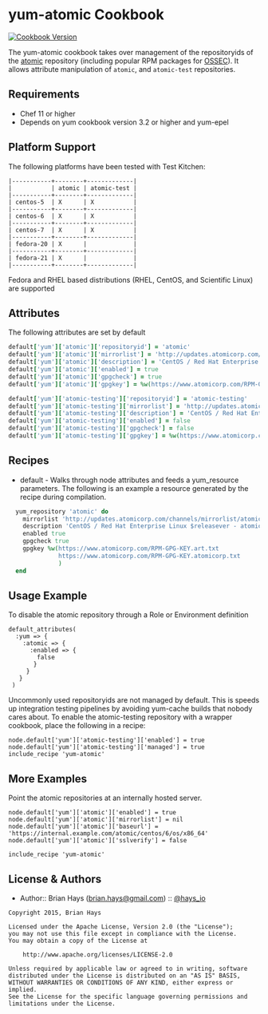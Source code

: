 yum-atomic Cookbook
=================

[![Cookbook Version](https://img.shields.io/cookbook/v/yum-atomic.svg)](https://supermarket.chef.io/cookbooks/yum-atomic)

The yum-atomic cookbook takes over management of the repositoryids of
the [atomic](https://updates.atomicorp.com/channels/mirrorlist/atomic/) repository (including popular RPM packages for [OSSEC](http://www.ossec.net/)).
It allows attribute manipulation of `atomic`, and `atomic-test`
repositories.

Requirements
------------
* Chef 11 or higher
* Depends on yum cookbook version 3.2 or higher and yum-epel

Platform Support
----------------
The following platforms have been tested with Test Kitchen:

```
|-----------+--------+-------------|
|           | atomic | atomic-test |
|-----------+--------+-------------|
| centos-5  | X      | X           |
|-----------+--------+-------------|
| centos-6  | X      | X           |
|-----------+--------+-------------|
| centos-7  | X      | X           |
|-----------+--------+-------------|
| fedora-20 | X      |             |
|-----------+--------+-------------|
| fedora-21 | X      |             |
|-----------+--------+-------------|
```

Fedora and RHEL based distributions (RHEL, CentOS, and Scientific Linux)
are supported

Attributes
----------
The following attributes are set by default

``` ruby
default['yum']['atomic']['repositoryid'] = 'atomic'
default['yum']['atomic']['mirrorlist'] = 'http://updates.atomicorp.com/channels/mirrorlist/atomic/centos-$releasever-$basearch'
default['yum']['atomic']['description'] = 'CentOS / Red Hat Enterprise Linux $releasever - atomicrocketturtle.com'
default['yum']['atomic']['enabled'] = true
default['yum']['atomic']['gpgcheck'] = true
default['yum']['atomic']['gpgkey'] = %w(https://www.atomicorp.com/RPM-GPG-KEY.art.txt https://www.atomicorp.com/RPM-GPG-KEY.atomicorp.txt)
```

``` ruby
default['yum']['atomic-testing']['repositoryid'] = 'atomic-testing'
default['yum']['atomic-testing']['mirrorlist'] = 'http://updates.atomicorp.com/channels/mirrorlist/atomic-testing/centos-$releasever-$basearch'
default['yum']['atomic-testing']['description'] = 'CentOS / Red Hat Enterprise Linux $releasever - atomicrocketturtle.com - (Testing)'
default['yum']['atomic-testing']['enabled'] = false
default['yum']['atomic-testing']['gpgcheck'] = false
default['yum']['atomic-testing']['gpgkey'] = %w(https://www.atomicorp.com/RPM-GPG-KEY.art.txt https://www.atomicorp.com/RPM-GPG-KEY.atomicorp.txt)
```

Recipes
-------
* default - Walks through node attributes and feeds a yum_resource
  parameters. The following is an example a resource generated by the
  recipe during compilation.

```ruby
  yum_repository 'atomic' do
    mirrorlist 'http://updates.atomicorp.com/channels/mirrorlist/atomic/centos-$releasever-$basearch'
    description 'CentOS / Red Hat Enterprise Linux $releasever - atomicrocketturtle.com'
    enabled true
    gpgcheck true
    gpgkey %w(https://www.atomicorp.com/RPM-GPG-KEY.art.txt
              https://www.atomicorp.com/RPM-GPG-KEY.atomicorp.txt
              )
  end
```

Usage Example
-------------
To disable the atomic repository through a Role or Environment definition

```
default_attributes(
  :yum => {
    :atomic => {
      :enabled => {
        false
       }
     }
   }
 )
```

Uncommonly used repositoryids are not managed by default. This is
speeds up integration testing pipelines by avoiding yum-cache builds
that nobody cares about. To enable the atomic-testing repository with a
wrapper cookbook, place the following in a recipe:

```
node.default['yum']['atomic-testing']['enabled'] = true
node.default['yum']['atomic-testing']['managed'] = true
include_recipe 'yum-atomic'
```

More Examples
-------------
Point the atomic repositories at an internally hosted server.

```
node.default['yum']['atomic']['enabled'] = true
node.default['yum']['atomic']['mirrorlist'] = nil
node.default['yum']['atomic']['baseurl'] = 'https://internal.example.com/atomic/centos/6/os/x86_64'
node.default['yum']['atomic']['sslverify'] = false

include_recipe 'yum-atomic'
```

License & Authors
-----------------
- Author:: Brian Hays (<brian.hays@gmail.com>) :: [@hays_io](https://twitter.com/hays_io)

```text
Copyright 2015, Brian Hays

Licensed under the Apache License, Version 2.0 (the "License");
you may not use this file except in compliance with the License.
You may obtain a copy of the License at

    http://www.apache.org/licenses/LICENSE-2.0

Unless required by applicable law or agreed to in writing, software
distributed under the License is distributed on an "AS IS" BASIS,
WITHOUT WARRANTIES OR CONDITIONS OF ANY KIND, either express or implied.
See the License for the specific language governing permissions and
limitations under the License.
```
